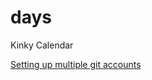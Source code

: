 days
====

Kinky Calendar


[Setting up multiple git accounts](http://ricardianambivalence.com/2013/09/22/github-for-work-and-play-multiple-accounts/)

